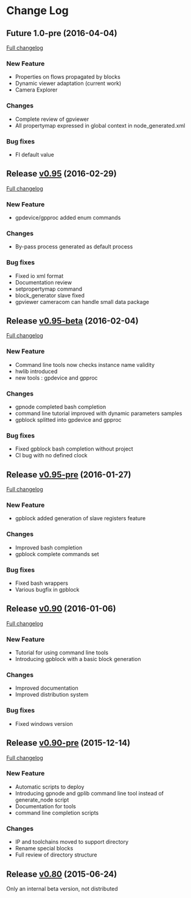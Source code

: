 # Change Log

## Future 1.0-pre (2016-04-04)
[Full changelog](https://github.com/DreamIP/GPStudio/compare/v0.95...master)

### New Feature
* Properties on flows propagated by blocks
* Dynamic viewer adaptation (current work)
* Camera Explorer

### Changes
* Complete review of gpviewer
* All propertymap expressed in global context in node_generated.xml

### Bug fixes
* FI default value

## Release [v0.95](https://github.com/DreamIP/GPStudio/tree/v0.95) (2016-02-29)
[Full changelog](https://github.com/DreamIP/GPStudio/compare/v0.95-beta...v0.95)

### New Feature
* gpdevice/gpproc added enum commands

### Changes
* By-pass process generated as default process

### Bug fixes
* Fixed io xml format
* Documentation review
* setpropertymap command
* block_generator slave fixed
* gpviewer cameracom can handle small data package

## Release [v0.95-beta](https://github.com/DreamIP/GPStudio/tree/v0.95-beta) (2016-02-04)
[Full changelog](https://github.com/DreamIP/GPStudio/compare/v0.95-pre...v0.95-beta)

### New Feature
* Command line tools now checks instance name validity
* hwlib introduced
* new tools : gpdevice and gpproc

### Changes
* gpnode completed bash completion
* command line tutorial improved with dynamic parameters samples
* gpblock splitted into gpdevice and gpproc

### Bug fixes
* Fixed gpblock bash completion without project
* CI bug with no defined clock

## Release [v0.95-pre](https://github.com/DreamIP/GPStudio/tree/v0.95-pre) (2016-01-27)
[Full changelog](https://github.com/DreamIP/GPStudio/compare/v0.90...v0.95-pre)

### New Feature
* gpblock added generation of slave registers feature

### Changes
* Improved bash completion
* gpblock complete commands set

### Bug fixes
* Fixed bash wrappers
* Various bugfix in gpblock

## Release [v0.90](https://github.com/DreamIP/GPStudio/tree/v0.90) (2016-01-06)
[Full changelog](https://github.com/DreamIP/GPStudio/compare/v0.90-pre...v0.90)

### New Feature
* Tutorial for using command line tools
* Introducing gpblock with a basic block generation

### Changes
* Improved documentation
* Improved distribution system

### Bug fixes
* Fixed windows version

## Release [v0.90-pre](https://github.com/DreamIP/GPStudio/tree/v0.90-pre) (2015-12-14)
[Full changelog](https://github.com/DreamIP/GPStudio/compare/v0.80...v0.90-pre)

### New Feature
* Automatic scripts to deploy
* Introducing gpnode and gplib command line tool instead of generate_node script
* Documentation for tools
* command line completion scripts

### Changes
* IP and toolchains moved to support directory
* Rename special blocks
* Full review of directory structure

## Release [v0.80](https://github.com/DreamIP/GPStudio/tree/v0.80) (2015-06-24)

Only an internal beta version, not distributed
